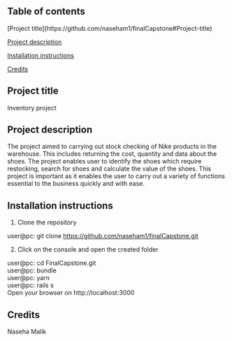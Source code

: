 <h2> Table of contents </h2>
[Project title](https://github.com/naseham1/finalCapstone#Project-title)

[Project description](https://github.com/naseham1/finalCapstone#Project-description)

[Installation instructions](https://github.com/naseham1/finalCapstone#Installation-instructions)

[Credits](https://github.com/naseham1/finalCapstone#credits)

<h2> Project title </h2>
Inventory project

<h2> Project description </h2>
The project aimed to carrying out stock checking of Nike products in the warehouse. This includes returning the cost, quantity and data about the shoes. The project enables user to identify the shoes which require restocking, search for shoes and calculate the value of the shoes. This project is important as it enables the user to carry out a variety of functions essential to the business quickly and with ease.

<h2> Installation instructions </h2>

1. Clone the repository

user@pc: git clone https://github.com/naseham1/finalCapstone.git

2. Click on the console and open the created folder

user@pc: cd FinalCapstone.git <br>
user@pc: bundle <br>
user@pc: yarn <br>
user@pc: rails s <br>
Open your browser on http://localhost:3000

<h2> Credits </h2>
Naseha Malik
